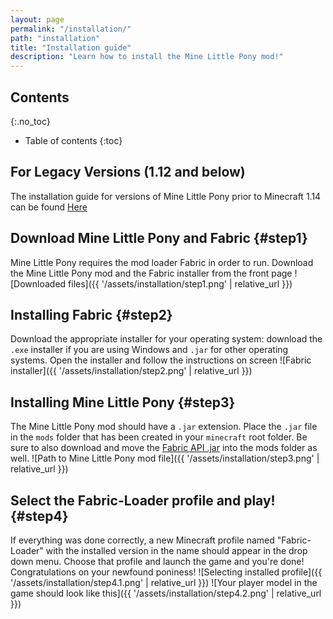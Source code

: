 ```yaml
---
layout: page
permalink: "/installation/"
path: "installation"
title: "Installation guide"
description: "Learn how to install the Mine Little Pony mod!"
---
```


## Contents
{:.no_toc}

- Table of contents
{:toc}

## For Legacy Versions (1.12 and below)
The installation guide for versions of Mine Little Pony prior to Minecraft 1.14 can be found <a href="https://minelittlepony-mod.com/installation-legacy">Here</a>

## Download Mine Little Pony and Fabric {#step1}
Mine Little Pony requires the mod loader Fabric in order to run. Download the Mine Little Pony mod and the Fabric installer from the front page
![Downloaded files]({{ '/assets/installation/step1.png' | relative_url }})

## Installing Fabric {#step2}
Download the appropriate installer for your operating system: download the `.exe` installer if you are using Windows and `.jar` for other operating systems. Open the installer and follow the instructions on screen
![Fabric installer]({{ '/assets/installation/step2.png' | relative_url }})

## Installing Mine Little Pony {#step3}
The Mine Little Pony mod should have a `.jar` extension. Place the `.jar` file in the `mods` folder that has been created in your `minecraft` root folder. Be sure to also download and move the <a href="https://www.curseforge.com/minecraft/mc-mods/fabric-api">Fabric API .jar</a> into the mods folder as well.
![Path to Mine Little Pony mod file]({{ '/assets/installation/step3.png' | relative_url }})

## Select the Fabric-Loader profile and play! {#step4}
If everything was done correctly, a new Minecraft profile named  "Fabric-Loader" with the installed version in the name should appear in the drop down menu. Choose that profile and launch the game and you're done! Congratulations on your newfound poniness!
![Selecting installed profile]({{ '/assets/installation/step4.1.png' | relative_url }})
![Your player model in the game should look like this]({{ '/assets/installation/step4.2.png' | relative_url }})
